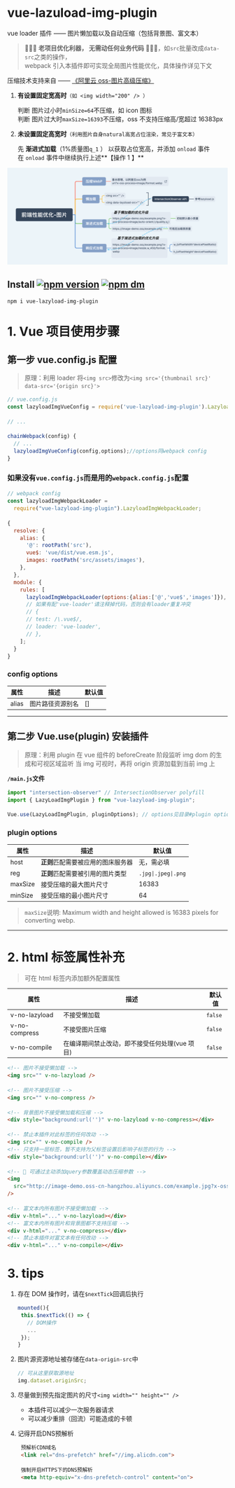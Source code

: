 <!-- prettier-ignore -->
# vue-lazuload-img-plugin

vue loader 插件 —— 图片懒加载以及自动压缩（包括背景图、富文本）

> 🌟🌟🌟 **老项目优化利器， 无需动任何业务代码** 🌟🌟🌟，如`src`批量改成`data-src`之类的操作，
> <br />webpack 引入本插件即可实现全局图片性能优化，具体操作详见下文

压缩技术支持来自 —— [《阿里云 oss-图片高级压缩》](https://help.aliyun.com/document_detail/135444.html)

1.  **有设置固定宽高时**`（如 <img width="200" /> ）`

    判断 图片过小时`minSize=64`不压缩，如 icon 图标
    <br />判断 图片过大时`maxSize=16393`不压缩，oss 不支持压缩高/宽超过 16383px

2.  **未设置固定高宽时**`（利用图片自身natural高宽占位渲染，常见于富文本）`

    先 **渐进式加载**（1%质量图`q_1` ） 以获取占位宽高，并添加 `onload` 事件
    <br /> 在 `onload` 事件中继续执行上述**【操作 1 】**

<img src="https://github.com/Learn-form-Zakas/vue-lazyload-img-plugin/blob/master/xmind/前端性能优化-图片.png"/>

## Install <a href="https://npmjs.org/package/vue-lazyload-img-plugin"><img alt="npm version" src="http://img.shields.io/npm/v/vue-lazyload-img-plugin.svg?style=flat-square"></a> <a href="https://npmjs.org/package/vue-lazyload-img-plugin"><img alt="npm dm" src="http://img.shields.io/npm/dm/vue-lazyload-img-plugin.svg?style=flat-square"></a>

```bash
npm i vue-lazyload-img-plugin
```

# 1. Vue 项目使用步骤

## 第一步 vue.config.js 配置

> 原理：利用 loader 将`<img src>`修改为`<img src='{thumbnail src}' data-src='{origin src}'>`

```js
// vue.config.js
const lazyloadImgVueConfig = require('vue-lazyload-img-plugin').LazyloadImgVueConfig

// ...

chainWebpack(config) {
  // ...
  lazyloadImgVueConfig(config,options);//options同webpack config
}
```

### 如果没有`vue.config.js`而是用的`webpack.config.js`配置

```js
// webpack config
const lazyloadImgWebpackLoader =
  require("vue-lazyload-img-plugin").LazyloadImgWebpackLoader;

{
  resolve: {
    alias: {
      '@': rootPath('src'),
      vue$: 'vue/dist/vue.esm.js',
      images: rootPath('src/assets/images'),
    },
  },
  module: {
    rules: [
      lazyloadImgWebpackLoader(options:{alias:['@','vue$','images']}), //详见目录##config options
      // 如果有配'vue-loader'请注释掉代码，否则会有loader重复冲突
      // {
      // test: /\.vue$/,
      // loader: 'vue-loader',
      // },
    ];
  }
}
```

### config options

| 属性  | 描述             | 默认值 |
| ----- | ---------------- | ------ |
| alias | 图片路径资源别名 | []     |

---

## 第二步 Vue.use(plugin) 安装插件

> 原理：利用 plugin 在 vue 组件的 beforeCreate 阶段监听 img dom 的生成和可视区域监听
> 当 img 可视时，再将 origin 资源加载到当前 img 上

<b>`/main.js`文件</b>

```js
import "intersection-observer" // IntersectionObserver polyfill
import { LazyLoadImgPlugin } from "vue-lazyload-img-plugin";

Vue.use(LazyLoadImgPlugin, pluginOptions); // options见目录#plugin options
```


### plugin options

| 属性    | 描述                               | 默认值              |
| ------- | ---------------------------------- | ------------------- |
| host    | **正则**匹配需要被应用的图床服务器 | 无，需必填          |
| reg     | **正则**匹配需要被引用的图片类型   | `.jpg\|.jpeg\|.png` |
| maxSize | 接受压缩的最大图片尺寸             | 16383               |
| minSize | 接受压缩的最小图片尺寸             | 64                  |

> `maxSize`说明: Maximum width and height allowed is 16383 pixels for converting webp.

---

# 2. html 标签属性补充

> 可在 html 标签内添加额外配置属性

| 属性          | 描述                                           | 默认值  |
| ------------- | ---------------------------------------------- | ------- |
| v-no-lazyload | 不接受懒加载                                   | `false` |
| v-no-compress | 不接受图片压缩                                 | `false` |
| v-no-compile  | 在编译期间禁止改动，即不接受任何处理(vue 项目) | `false` |

```html
<!-- 图片不接受懒加载 -->
<img src="" v-no-lazyload />

<!-- 图片不接受压缩 -->
<img src="" v-no-compress />

<!-- 背景图片不接受懒加载和压缩 -->
<div style="background:url('')" v-no-lazyload v-no-compress></div>

<!-- 禁止本插件对此标签的任何改动 -->
<img src="" v-no-compile />
<!-- 只支持一层标签，暂不支持为父标签设置后影响子标签的行为 -->
<div style="background:url('')" v-no-compile></div>

<!-- 🌟 可通过主动添加query参数覆盖动态压缩参数 -->
<img
  src="http://image-demo.oss-cn-hangzhou.aliyuncs.com/example.jpg?x-oss-process=image/resize,p_50"
/>

<!-- 富文本内所有图片不接受懒加载 -->
<div v-html="..." v-no-lazyload></div>
<!-- 富文本内所有图片和背景图都不支持压缩 -->
<div v-html="..." v-no-compress></div>
<!-- 禁止本插件对富文本有任何改动 -->
<div v-html="..." v-no-compile></div>
```

# 3. tips

1. 存在 DOM 操作时，请在`$nextTick`回调后执行

   ```js
   mounted(){
    this.$nextTick(() => {
      // DOM操作
      ...
    });
   }
   ```

2. 图片源资源地址被存储在`data-origin-src`中
   ```js
   // 可从这里获取源地址
   img.dataset.originSrc;
   ```
3. 尽量做到预先指定图片的尺寸`<img width="" height="" />`
   - 本插件可以减少一次服务器请求
   - 可以减少重排（回流）可能造成的卡顿

4. 记得开启DNS预解析
   ```html
    预解析CDN域名
    <link rel="dns-prefetch" href="//img.alicdn.com">
    
    强制开启HTTPS下的DNS预解析
    <meta http-equiv="x-dns-prefetch-control" content="on">
   ```
   
   
